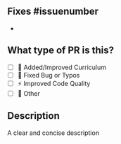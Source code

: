 ## Fixes #issuenumber
-

## What type of PR is this?

- [ ] 🚀 Added/Improved Curriculum
- [ ] 🐛 Fixed Bug or Typos
- [ ] ⚡ Improved Code Quality
- [ ] 🚩 Other

## Description

A clear and concise description

